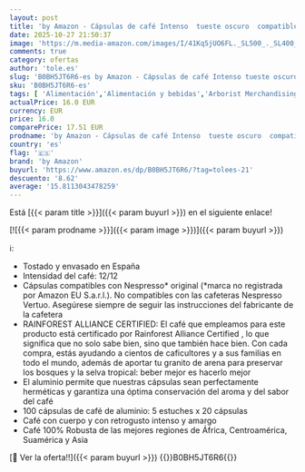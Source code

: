 ```yaml
---
layout: post
title: 'by Amazon - Cápsulas de café Intenso  tueste oscuro  compatibles con Nespresso  100 unidades  5 paquetes de 20  certificado Rainforest Alliance'
date: 2025-10-27 21:50:37
image: 'https://m.media-amazon.com/images/I/41Kq5jUO6FL._SL500_._SL400_.jpg'
comments: true
category: ofertas
author: 'tole.es'
slug: 'B0BH5JT6R6-es by Amazon - Cápsulas de café Intenso tueste oscuro...'
sku: 'B0BH5JT6R6-es'
tags: [ 'Alimentación','Alimentación y bebidas','Arborist Merchandising Root','Café','Café para Nespresso','Café para máquinas Nespresso','Café, té y bebidas','Cápsulas de café','Marcas Amazon: Alimentación','Novedades en Alimentación y bebidas','Self Service','Special Features Stores','by amazon','dd53b5bc-bcd1-4c9b-ab43-793ed912ccdd_0','dd53b5bc-bcd1-4c9b-ab43-793ed912ccdd_2401','dd53b5bc-bcd1-4c9b-ab43-793ed912ccdd_3001','dd53b5bc-bcd1-4c9b-ab43-793ed912ccdd_4101','dd53b5bc-bcd1-4c9b-ab43-793ed912ccdd_483002','dd53b5bc-bcd1-4c9b-ab43-793ed912ccdd_6001','dd53b5bc-bcd1-4c9b-ab43-793ed912ccdd_8601','dd53b5bc-bcd1-4c9b-ab43-793ed912ccdd_8801','dd53b5bc-bcd1-4c9b-ab43-793ed912ccdd_901','nespresso','🇪🇸', ]
actualPrice: 16.0 EUR
currency: EUR
price: 16.0
comparePrice: 17.51 EUR
prodname: 'by Amazon - Cápsulas de café Intenso  tueste oscuro  compatibles con Nespresso  100 unidades  5 paquetes de 20  certificado Rainforest Alliance'
country: 'es'
flag: '🇪🇸'
brand: 'by Amazon'
buyurl: 'https://www.amazon.es/dp/B0BH5JT6R6/?tag=tolees-21'
descuento: '8.62'
average: '15.8113043478259'
---
```


Está [{{< param title >}}]({{< param buyurl >}}) en el siguiente enlace!

[![{{< param prodname >}}]({{< param image >}})]({{< param buyurl >}})

ℹ️:

- Tostado y envasado en España
- Intensidad del café: 12/12
- Cápsulas compatibles con Nespresso* original (*marca no registrada por Amazon EU S.a.r.l.). No compatibles con las cafeteras Nespresso Vertuo. Asegúrese siempre de seguir las instrucciones del fabricante de la cafetera
- RAINFOREST ALLIANCE CERTIFIED: El café que empleamos para este producto está certificado por Rainforest Alliance Certified , lo que significa que no solo sabe bien, sino que también hace bien. Con cada compra, estás ayudando a cientos de caficultores y a sus familias en todo el mundo, además de aportar tu granito de arena para preservar los bosques y la selva tropical: beber mejor es hacerlo mejor
- El aluminio permite que nuestras cápsulas sean perfectamente herméticas y garantiza una óptima conservación del aroma y del sabor del café
- 100 cápsulas de café de aluminio: 5 estuches x 20 cápsulas
- Café con cuerpo y con retrogusto intenso y amargo
- Café 100% Robusta de las mejores regiones de África, Centroamérica, Suamérica y Asia

[🛒 Ver la oferta!!]({{< param buyurl >}})
{{<world>}}B0BH5JT6R6{{</world>}}
